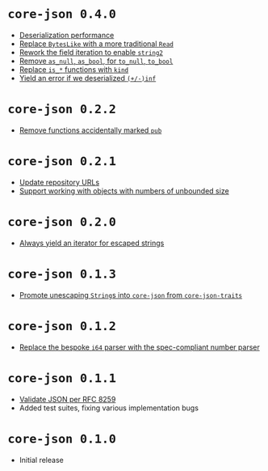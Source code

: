# `core-json 0.4.0`

- [Deserialization performance](https://github.com/core-json/core-json/issues/7)
- [Replace `BytesLike` with a more traditional `Read`](https://github.com/core-json/core-json/commit/1ac6bdb21fb1d99ff261cdc25322e6d3d64b274d)
- [Rework the field iteration to enable `string2`](https://github.com/core-json/core-json/commit/82048b40092d32c477c5e57f25231d0aa10f0c84)
- [Remove `as_null`, `as_bool`, for `to_null`, `to_bool`](https://github.com/core-json/core-json/commit/7e7781fff2f4f52c2aba5b932e0d0d8206f1bc77)
- [Replace `is_*` functions with `kind`](https://github.com/core-json/core-json/commit/5320e59295b57350a7bd235b5328130314898334)
- [Yield an error if we deserialized `(+/-)inf`](https://github.com/core-json/core-json/commit/58cc05d82768e048e14de530a0ffb93faa166b67)

# `core-json 0.2.2`

- [Remove functions accidentally marked `pub`](https://github.com/core-json/core-json/commit/0cc8bd0a98405c0ac4dd9b7a64f76f83ed507cb2)

# `core-json 0.2.1`

- [Update repository URLs](https://github.com/core-json/core-json/commit/da434e18e426fb5bd3abf7dffa1462011770379e)
- [Support working with objects with numbers of unbounded size](https://github.com/core-json/core-json/commit/e726edc5a23c086be9f15ced9c76507e44708401)

# `core-json 0.2.0`

- [Always yield an iterator for escaped strings](https://github.com/core-json/core-json/commit/2841de13ebdb890aae9e7f4b01ef2326a4022cfc)

# `core-json 0.1.3`

- [Promote unescaping `String`s into `core-json` from `core-json-traits`](https://github.com/core-json/core-json/commit/39eb82f38f62e2829f50201d6169a79d7d596218)

# `core-json 0.1.2`

- [Replace the bespoke `i64` parser with the spec-compliant number parser](https://github.com/core-json/core-json/commit/0425a7c44a777881995af9576e06c27b660dd971)

# `core-json 0.1.1`

- [Validate JSON per RFC 8259](https://github.com/core-json/core-json/commit/80744ef91c96235dc0b648d4bb7699e21b87b0b0)
- Added test suites, fixing various implementation bugs

# `core-json 0.1.0`

- Initial release
